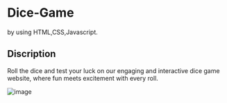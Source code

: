 # Dice-Game
by using HTML,CSS,Javascript.
## Discription
Roll the dice and test your luck on our engaging and interactive dice game website, where fun meets excitement with every roll.



![image](https://github.com/user-attachments/assets/2175af25-e1a5-45b5-9c33-f30ee832aa4a)




